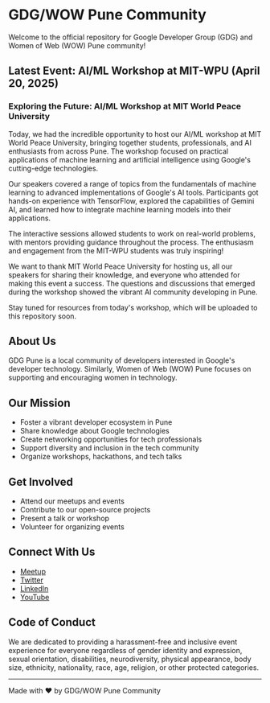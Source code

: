 # GDG/WOW Pune Community

Welcome to the official repository for Google Developer Group (GDG) and Women of Web (WOW) Pune community!

## Latest Event: AI/ML Workshop at MIT-WPU (April 20, 2025)

### Exploring the Future: AI/ML Workshop at MIT World Peace University

Today, we had the incredible opportunity to host our AI/ML workshop at MIT World Peace University, bringing together students, professionals, and AI enthusiasts from across Pune. The workshop focused on practical applications of machine learning and artificial intelligence using Google's cutting-edge technologies.

Our speakers covered a range of topics from the fundamentals of machine learning to advanced implementations of Google's AI tools. Participants got hands-on experience with TensorFlow, explored the capabilities of Gemini AI, and learned how to integrate machine learning models into their applications.

The interactive sessions allowed students to work on real-world problems, with mentors providing guidance throughout the process. The enthusiasm and engagement from the MIT-WPU students was truly inspiring!

We want to thank MIT World Peace University for hosting us, all our speakers for sharing their knowledge, and everyone who attended for making this event a success. The questions and discussions that emerged during the workshop showed the vibrant AI community developing in Pune.

Stay tuned for resources from today's workshop, which will be uploaded to this repository soon.

## About Us

GDG Pune is a local community of developers interested in Google's developer technology. Similarly, Women of Web (WOW) Pune focuses on supporting and encouraging women in technology.

## Our Mission

- Foster a vibrant developer ecosystem in Pune
- Share knowledge about Google technologies
- Create networking opportunities for tech professionals
- Support diversity and inclusion in the tech community
- Organize workshops, hackathons, and tech talks

## Get Involved

- Attend our meetups and events
- Contribute to our open-source projects
- Present a talk or workshop
- Volunteer for organizing events

## Connect With Us

- [Meetup](#)
- [Twitter](#)
- [LinkedIn](#)
- [YouTube](#)

## Code of Conduct

We are dedicated to providing a harassment-free and inclusive event experience for everyone regardless of gender identity and expression, sexual orientation, disabilities, neurodiversity, physical appearance, body size, ethnicity, nationality, race, age, religion, or other protected categories.

---

Made with ❤️ by GDG/WOW Pune Community